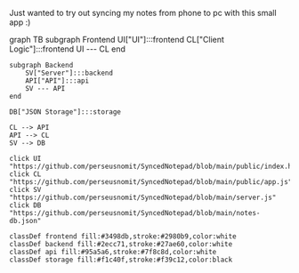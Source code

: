 Just wanted to try out syncing my notes from phone to pc with this small app :)

graph TB
    subgraph Frontend
        UI["UI"]:::frontend
        CL["Client Logic"]:::frontend
        UI --- CL
    end

    subgraph Backend
        SV["Server"]:::backend
        API["API"]:::api
        SV --- API
    end

    DB["JSON Storage"]:::storage

    CL --> API
    API --> CL
    SV --> DB

    click UI "https://github.com/perseusnomit/SyncedNotepad/blob/main/public/index.html"
    click CL "https://github.com/perseusnomit/SyncedNotepad/blob/main/public/app.js"
    click SV "https://github.com/perseusnomit/SyncedNotepad/blob/main/server.js"
    click DB "https://github.com/perseusnomit/SyncedNotepad/blob/main/notes-db.json"

    classDef frontend fill:#3498db,stroke:#2980b9,color:white
    classDef backend fill:#2ecc71,stroke:#27ae60,color:white
    classDef api fill:#95a5a6,stroke:#7f8c8d,color:white
    classDef storage fill:#f1c40f,stroke:#f39c12,color:black
